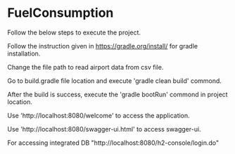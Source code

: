 # FuelConsumption


Follow the below steps to execute the project.

Follow the instruction given in https://gradle.org/install/ for gradle installation.

Change the file path to read airport data from csv file.

Go to build.gradle file location and execute 'gradle clean build' commond.

After the build is success, execute the 'gradle bootRun' commond in project location.

Use 'http://localhost:8080/welcome' to access the application.

Use 'http://localhost:8080/swagger-ui.html' to access swagger-ui.

For accessing integrated DB "http://localhost:8080/h2-console/login.do"
